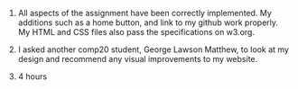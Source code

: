 1. All aspects of the assignment have been correctly implemented. My additions such as a home button, and link to my github work properly. My HTML and CSS files also pass the specifications on w3.org.

2. I asked another comp20 student, George Lawson Matthew, to look at my design and recommend any visual improvements to my website.

3. 4 hours
